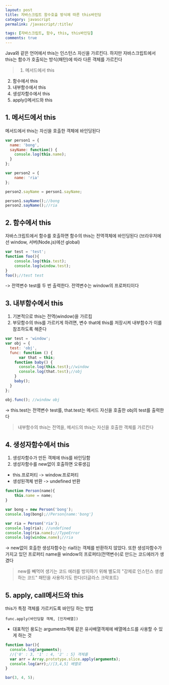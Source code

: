 ```yaml
---
layout: post
title: 자바스크립트 함수호출 방식에 따른 this바인딩
category: javascript
permalink: /javascript/:title/

tags: [자바스크립트, 함수, this, this바인딩]
comments: true
---
```

Java와 같은 언어에서 this는 인스턴스 자신을 가르킨다. 하지만 자바스크립트에서 this는 함수가 호출되는 방식(패턴)에 따라 다른 객체를 가르킨다
>1. 메서드에서 this
2. 함수에서 this
3. 내부함수에서 this
3. 생성자함수에서 this
4. apply()메서드와 this

## **1. 메서드에서 this**
메서드에서 this는 자신을 호출한 객체에 바인딩된다

```javascript
var person1 = {
  name: 'bong',
  sayName: function() {
    console.log(this.name);
  }
};

var person2 = {
    name: 'ria'
};

person2.sayName = person1.sayName;

person1.sayName();//bong
person2.sayName();//ria
```

## **2. 함수에서 this**
자바스크립트에서 함수를 호출하면 함수의 this는 전역객체에 바인딩된다
(브라우저에선 window, 서버(Node.js)에선 global)

```javascript
var test = 'test';
function foo(){
	console.log(this.test);
	console.log(window.test);
}
foo();//test test
```
-> 전역변수 test를 두 번 출력한다. 전역변수는 window의 프로퍼티이다

## **3. 내부함수에서 this**
1. 기본적으로 this는 전역(window)을 가르킴
2. 부모함수의 this를 가르키게 하려면, 변수 that에 this를 저장시켜 내부함수가 이를 참조하도록 해준다

```javascript
var test = 'window';
var obj = {
  test: 'obj',
  func: function () {
      var that = this;
    function baby() {
      console.log(this.test);//window
      console.log(that.test);//obj
    }
    baby();
  }
};

obj.func(); //window obj
```
-> this.test는 전역변수 test를, that.test는 메서드 자신을 호출한 obj의 test를 출력한다

>내부함수의 this는 전역을, 메서드의 this는 자신을 호출한 객체를 가르킨다

## **4. 생성자함수에서 this** 
1. 생성자함수가 만든 객체에 this를 바인딩함   
2. 생성자함수를 new없이 호출하면 오류생김   
* this.프로퍼티 -> window.프로퍼티  
* 생성된객체 반환 -> undefined 반환

```javascript
function Person(name){
    this.name = name;
}

var bong = new Person('bong');
console.log(bong);//Person{name:'bong'}

var ria = Person('ria');
console.log(ria); //undefined
console.log(ria.name);//TypeError
console.log(window.name);//ria
```
-> new없이 호출한 생성자함수는 ria라는 객체를 반환하지 않았다. 또한 생성자함수가 가지고 있던 프로퍼티 name을 window의 프로퍼티(전역변수)로 만드는 코드에러가 생겼다

>new를 빼먹어 생기는 코드 에러를 방지하기 위해 별도의 "강제로 인스턴스 생성하는 코드" 패턴을 사용하기도 한다(더글라스 크락포트)

## **5. apply, call메서드와 this**
this가 특정 객체를 가르키도록 바인딩 하는 방법
```
func.apply(바인딩할 객체, [인자배열])
```
* 대표적인 용도는 arguments객체 같은 유사배열객체에 배열메소드를 사용할 수 있게 하는 것

```javascript
function bar(){
  console.log(arguments);
  //{'0' : 3, '1' : 4, '2' : 5} 객체를
  var arr = Array.prototype.slice.apply(arguments);
  console.log(arr);//[3,4,5] 배열로
}

bar(3, 4, 5);
```